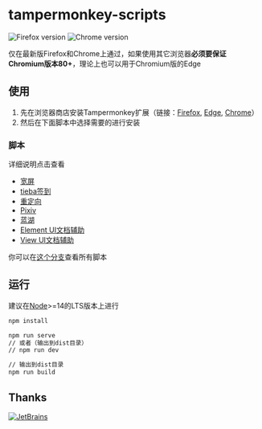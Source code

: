 # tampermonkey-scripts

<img src="https://img.shields.io/badge/Firefox-Latest-brightgreen?style=flat-square" alt="Firefox version"> <img src="https://img.shields.io/badge/Chrome-Latest-brightgreen?style=flat-square" alt="Chrome version">

仅在最新版Firefox和Chrome上通过，如果使用其它浏览器**必须要保证Chromium版本80+**，理论上也可以用于Chromium版的Edge

## 使用

1. 先在浏览器商店安装Tampermonkey扩展（链接：[Firefox](https://addons.mozilla.org/zh-CN/firefox/addon/tampermonkey/), [Edge](https://microsoftedge.microsoft.com/addons/detail/tampermonkey/iikmkjmpaadaobahmlepeloendndfphd), [Chrome](https://chrome.google.com/webstore/detail/tampermonkey/dhdgffkkebhmkfjojejmpbldmpobfkfo)）
2. 然后在下面脚本中选择需要的进行安装

### 脚本

详细说明点击查看

- [宽屏](https://greasyfork.org/zh-CN/scripts/411260-论坛文章页宽屏)
- [tieba签到](https://greasyfork.org/zh-CN/scripts/410874-百度贴吧签到)
- [重定向](https://greasyfork.org/zh-CN/scripts/416338-redirect-自动跳转到目标链接)
- [Pixiv](https://greasyfork.org/zh-CN/scripts/419761-pixiv-工具箱)
- [蓝湖](https://greasyfork.org/zh-CN/scripts/411030-蓝湖-lanhu)
- [Element UI文档辅助](https://greasyfork.org/zh-CN/scripts/418173-element-ui文档辅助)
- [View UI文档辅助](https://greasyfork.org/zh-CN/scripts/417770-view-ui文档辅助)

你可以在[这个分支](https://github.com/sakura-flutter/tampermonkey-scripts/tree/gh-pages)查看所有脚本

## 运行

建议在[Node](https://nodejs.org/en/)>=14的LTS版本上进行

```bash
npm install

npm run serve
// 或者（输出到dist目录）
// npm run dev

// 输出到dist目录
npm run build
```

## Thanks

[![JetBrains](https://avatars0.githubusercontent.com/u/878437)](https://www.jetbrains.com/?from=tampermonkey-scripts)
